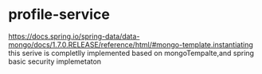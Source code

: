 # profile-service
https://docs.spring.io/spring-data/data-mongo/docs/1.7.0.RELEASE/reference/html/#mongo-template.instantiating
this serive is completlly implemented based on mongoTempalte,and spring basic security implemetaton
